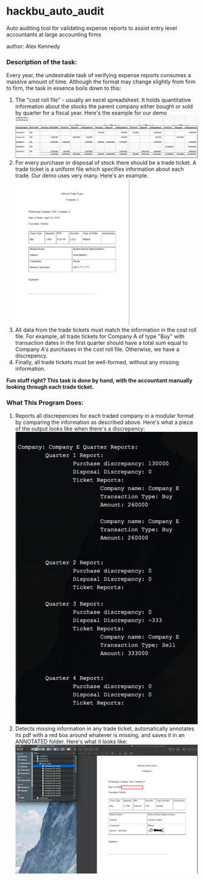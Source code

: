 # hackbu_auto_audit
Auto auditing tool for validating expense reports to assist entry level accountants at large accounting firms

author: Alex Kennedy

<h3> Description of the task:</h3>
<div> 
  Every year, the undesirable task of verifying expense reports consumes a massive amount of time. Although the format may change slightly from firm to firm, the task in essence boils down to this: 
  <ol>
    <li> The "cost roll file" - usually an excel spreadsheet. It holds quantitative information about the stocks the parent company either bought or sold by quarter for a fiscal year. Here's the example for our demo <img src="costrollpicture.png" width="700"/></li>
    <li> For every purchase or disposal of stock there should be a trade ticket. A trade ticket is a uniform file which specifies information about each trade. Our demo uses very many. Here's an example. <img src="tradeticketpicture.png" width="300"/></li>
    <li> All data from the trade tickets must match the information in the cost roll file. For example, all trade tickets for Company A of type "Buy" with transaction dates in the first quarter should have a total sum equal to Company A's purchases in the cost roll file. Otherwise, we have a discrepency.</li>
    <li> Finally, all trade tickets must be well-formed, without any missing information. </li>
  </ol>
  <b>Fun stuff right? This task is done by hand, with the accountant manually looking through each trade ticket.</b>
</div>
<h3> What This Program Does:</h3>
<ol>
  <li> Reports all discrepencies for each traded company in a modular format by comparing the information as described above. Here's what a piece of the output looks like when there's a discrepency: <img src="outputpicture.png" width="800"/> </li>
  <li>Detects missing information in any trade ticket, automatically annotates its pdf with a red box around whatever is missing, and saves it in an ANNOTATED folder. Here's what it looks like: <img src="annotatedpicture.png" width="800"/></li>
</ol>
